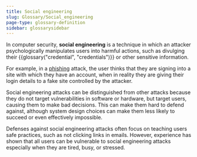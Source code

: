 ```yaml
---
title: Social engineering
slug: Glossary/Social_engineering
page-type: glossary-definition
sidebar: glossarysidebar
---
```


In computer security, **social engineering** is a technique in which an attacker psychologically manipulates users into harmful actions, such as divulging their {{glossary("credential", "credentials")}} or other sensitive information.

For example, in a [phishing](/en-US/docs/Web/Security/Attacks/Phishing) attack, the user thinks that they are signing into a site with which they have an account, when in reality they are giving their login details to a fake site controlled by the attacker.

Social engineering attacks can be distinguished from other attacks because they do not target vulnerabilities in software or hardware, but target users, causing them to make bad decisions. This can make them hard to defend against, although system design choices can make them less likely to succeed or even effectively impossible.

Defenses against social engineering attacks often focus on teaching users safe practices, such as not clicking links in emails. However, experience has shown that all users can be vulnerable to social engineering attacks especially when they are tired, busy, or stressed.
